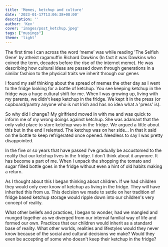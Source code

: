 ```yaml
---
title: 'Memes, ketchup and culture'
date: '2023-01-17T13:06:38+08:00'
description: ''
author: 'Kev'
cover: 'images/post_ketchup.jpeg'
tags: ["musings"]
theme: 'light'
---
```

The first time I can across the word ‘meme’ was while reading 'The Selfish Gene' by atheist ragamuffin Richard Dawkins (In fact it was Dawkins who coined the term, decades before the rise of the internet meme). He was describing how cultural ideas are passed down through generations in a similar fashion to the physical traits we inherit through our genes

I found my self thinking about the spread of memes the other day as I went to the fridge looking for a bottle of ketchup. You see keeping ketchup in the fridge was a huge cultural shift for me. When I was growing up, living with my parents, we didn't keep ketchup in the fridge. We kept it in the press (or cupboard/pantry anyone who is not Irish and has no idea what a 'press' is).

So why did I change? My girlfriend moved in with me and was quick to inform me of my wrong doings against ketchup. She was adamant that the only valid place to store ketchup was in the fridge. We argued a little about this but in the end I relented. The ketchup was on her side... In that it said on the bottle to keep refrigerated once opened. Needless to say I was pretty disappointed. 

In the five or so years that have passed I've gradually be accustomed to the reality that our ketchup lives in the fridge. I don't think about it anymore. It has become a part of me. When I unpack the shopping the tomato and sugar filled bottle goes in the fridge without even a hint of old habits making a return.

As I thought about this I began thinking about children. If we had children they would only ever know of ketchup as living in the fridge. They will have inherited this from us. This decision we made to settle on her tradition of fridge based ketchup storage would ripple down into our children's very concept of reality.

What other beliefs and practices, I began to wonder, had we mangled and munged together as we diverged from our internal familial way of life and formed our own. Practices that our children would inherit as a standard base of reality. What other worlds, realities and lifestyles would they never know because of the social and cultural decisions we make? Would they even be accepting of some who doesn't keep their ketchup in the fridge?
